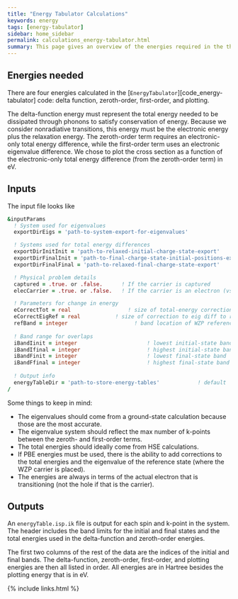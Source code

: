 ```yaml
---
title: "Energy Tabulator Calculations"
keywords: energy
tags: [energy-tabulator]
sidebar: home_sidebar
permalink: calculations_energy-tabulator.html
summary: This page gives an overview of the energies required in the theory and how to run the EnergyTabulator code.
---
```


## Energies needed

There are four energies calculated in the [`EnergyTabulator`][code_energy-tabulator] code: delta function, zeroth-order, first-order, and plotting. 

The delta-function energy must represent the total energy needed to be dissipated through phonons to satisfy conservation of energy. Because we consider nonradiative transitions, this energy must be the electronic energy plus the relaxation energy. The zeroth-order term requires an electronic-only total energy difference, while the first-order term uses an electronic eigenvalue difference. We chose to plot the cross section as a function of the electronic-only total energy difference (from the zeroth-order term) in eV. 

## Inputs
The input file looks like 

```fortran
&inputParams
  ! System used for eigenvalues
  exportDirEigs = 'path-to-system-export-for-eigenvalues'

  ! Systems used for total energy differences
  exportDirInitInit = 'path-to-relaxed-initial-charge-state-export'
  exportDirFinalInit = 'path-to-final-charge-state-initial-positions-export'
  exportDirFinalFinal = 'path-to-relaxed-final-charge-state-export'

  ! Physical problem details
  captured = .true. or .false.      ! If the carrier is captured
  elecCarrier = .true. or .false.   ! If the carrier is an electron (vs a hole)

  ! Parameters for change in energy
  eCorrectTot = real				  ! size of total-energy correction in eV; default 0.0
  eCorrectEigRef = real			  ! size of correction to eig diff to ref carrier in eV; default 0.0
  refBand = integer						! band location of WZP reference carrier
  
  ! Band range for overlaps
  iBandIinit = integer						! lowest initial-state band
  iBandIfinal = integer						! highest initial-state band
  iBandFinit = integer						! lowest final-state band
  iBandFfinal = integer						! highest final-state band
  
  ! Output info
  energyTableDir = 'path-to-store-energy-tables' 			! default './'
/
```

Some things to keep in mind:
* The eigenvalues should come from a ground-state calculation because those are the most accurate. 
* The eigenvalue system should reflect the max number of k-points between the zeroth- and first-order terms.
* The total energies should ideally come from HSE calculations. 
* If PBE energies must be used, there is the ability to add corrections to the total energies and the eigenvalue of the reference state (where the WZP carrier is placed).
* The energies are always in terms of the actual electron that is transitioning (not the hole if that is the carrier).

## Outputs

An `energyTable.isp.ik` file is output for each spin and k-point in the system. The header includes the band limits for the initial and final states and the total energies used in the delta-function and zeroth-order energies.

The first two columns of the rest of the data are the indices of the initial and final bands. The delta-function, zeroth-order, first-order, and plotting energies are then all listed in order. All energies are in Hartree besides the plotting energy that is in eV.

{% include links.html %}